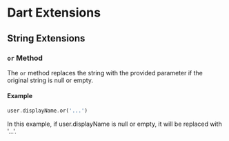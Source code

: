 # Dart Extensions

## String Extensions

### `or` Method

The `or` method replaces the string with the provided parameter if the original string is null or empty.

#### Example

```dart
user.displayName.or('...')
```

In this example, if user.displayName is null or empty, it will be replaced with '...'.
